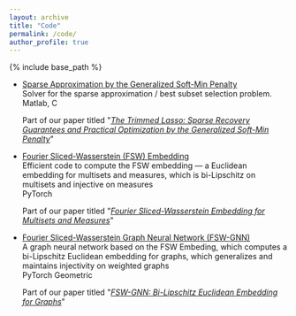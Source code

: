 ```yaml
---
layout: archive
title: "Code"
permalink: /code/
author_profile: true
---
```


{% include base_path %}

- [Sparse Approximation by the Generalized Soft-Min Penalty](https://github.com/tal-amir/sparse-approximation-gsm)  
  Solver for the sparse approximation / best subset selection problem.  
  Matlab, C

  Part of our paper titled "[*The Trimmed Lasso: Sparse Recovery Guarantees and Practical Optimization by the Generalized Soft-Min Penalty*](https://tal-amir.github.io/publication/2021-09%20The%20Trimmed%20Lasso)"  
  
- [Fourier Sliced-Wasserstein (FSW) Embedding](https://tal-amir.github.io/soon/)  
  Efficient code to compute the FSW embedding — a Euclidean embedding for multisets and measures, which is bi-Lipschitz on multisets and injective on measures  
  PyTorch

  Part of our paper titled "[*Fourier Sliced-Wasserstein Embedding for Multisets and Measures*](https://tal-amir.github.io/publication/2024-05%20Fourier%20Sliced-Wasserstein%20Embedding)"
  
- [Fourier Sliced-Wasserstein Graph Neural Network (FSW-GNN)](https://tal-amir.github.io/soon/)  
  A graph neural network based on the FSW Embeding, which computes a bi-Lipschitz Euclidean embedding for graphs, which generalizes and maintains injectivity on weighted graphs  
  PyTorch Geometric
    
  Part of our paper titled "[*FSW-GNN: Bi-Lipschitz Euclidean Embedding for Graphs*](https://tal-amir.github.io/soon/)"

  
[//]: <> (  https://github.com/tal-amir/fsw-gnn  )

